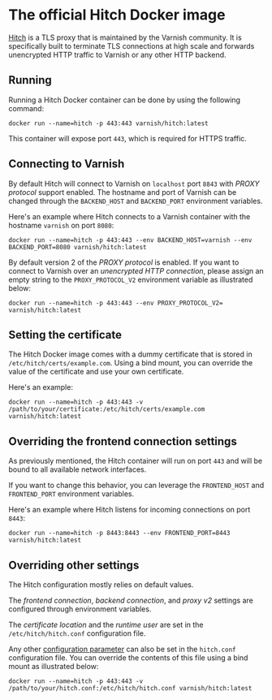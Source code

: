 # The official Hitch Docker image
[Hitch](https://hitch-tls.org/) is a TLS proxy that is maintained by the Varnish community. It is specifically built to terminate TLS connections at high scale and forwards unencrypted HTTP traffic to Varnish or any other HTTP backend.

## Running

Running a Hitch Docker container can be done by using the following command:

```
docker run --name=hitch -p 443:443 varnish/hitch:latest
```

This container will expose port `443`, which is required for HTTPS traffic. 
## Connecting to Varnish

By default Hitch will connect to Varnish on `localhost` port `8843` with *PROXY protocol* support enabled. The hostname and port of Varnish can be changed through the `BACKEND_HOST` and `BACKEND_PORT` environment variables.

Here's an example where Hitch connects to a Varnish container with the hostname `varnish` on port `8080`:

```
docker run --name=hitch -p 443:443 --env BACKEND_HOST=varnish --env BACKEND_PORT=8080 varnish/hitch:latest
```

By default version 2 of the *PROXY protocol* is enabled. If you want to connect to Varnish over an *unencrypted HTTP connection*, please assign an empty string to the `PROXY_PROTOCOL_V2` environment variable as illustrated below:

```
docker run --name=hitch -p 443:443 --env PROXY_PROTOCOL_V2= varnish/hitch:latest
```

## Setting the certificate

The Hitch Docker image comes with a dummy certificate that is stored in `/etc/hitch/certs/example.com`. Using a bind mount, you can override the value of the certificate and use your own certificate.

Here's an example:

```
docker run --name=hitch -p 443:443 -v /path/to/your/certificate:/etc/hitch/certs/example.com varnish/hitch:latest
```

## Overriding the frontend connection settings

As previously mentioned, the Hitch container will run on port `443` and will be bound to all available network interfaces.

If you want to change this behavior, you can leverage the `FRONTEND_HOST` and `FRONTEND_PORT` environment variables. 

Here's an example where Hitch listens for incoming connections on port `8443`:

```
docker run --name=hitch -p 8443:8443 --env FRONTEND_PORT=8443 varnish/hitch:latest
```

## Overriding other settings

The Hitch configuration mostly relies on default values. 

The *frontend connection*, *backend connection*, and *proxy v2* settings are configured through environment variables.

The *certificate location* and the *runtime user* are set in the `/etc/hitch/hitch.conf` configuration file.


Any other [configuration parameter](https://github.com/varnish/hitch/blob/1.5.0/hitch.conf.man.rst) can also be set in the `hitch.conf` configuration file. You can override the contents of this file using a bind mount as illustrated below:

```
docker run --name=hitch -p 443:443 -v /path/to/your/hitch.conf:/etc/hitch/hitch.conf varnish/hitch:latest
```
